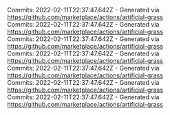 Commits: 2022-02-11T22:37:47.642Z - Generated via https://github.com/marketplace/actions/artificial-grass
<br>
Commits: 2022-02-11T22:37:47.642Z - Generated via https://github.com/marketplace/actions/artificial-grass
<br>
Commits: 2022-02-11T22:37:47.642Z - Generated via https://github.com/marketplace/actions/artificial-grass
<br>
Commits: 2022-02-11T22:37:47.642Z - Generated via https://github.com/marketplace/actions/artificial-grass
<br>
Commits: 2022-02-11T22:37:47.642Z - Generated via https://github.com/marketplace/actions/artificial-grass
<br>
Commits: 2022-02-11T22:37:47.642Z - Generated via https://github.com/marketplace/actions/artificial-grass
<br>
Commits: 2022-02-11T22:37:47.642Z - Generated via https://github.com/marketplace/actions/artificial-grass
<br>
